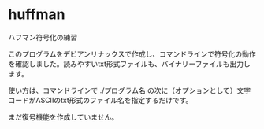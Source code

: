 # huffman
ハフマン符号化の練習

このプログラムをデビアンリナックスで作成し、コマンドラインで符号化の動作を確認しました。読みやすいtxt形式ファイルも、バイナリーファイルも出力します。

使い方は、コマンドラインで ./プログラム名 の次に（オプションとして）文字コードがASCIIのtxt形式のファイル名を指定するだけです。

まだ復号機能を作成していません。
